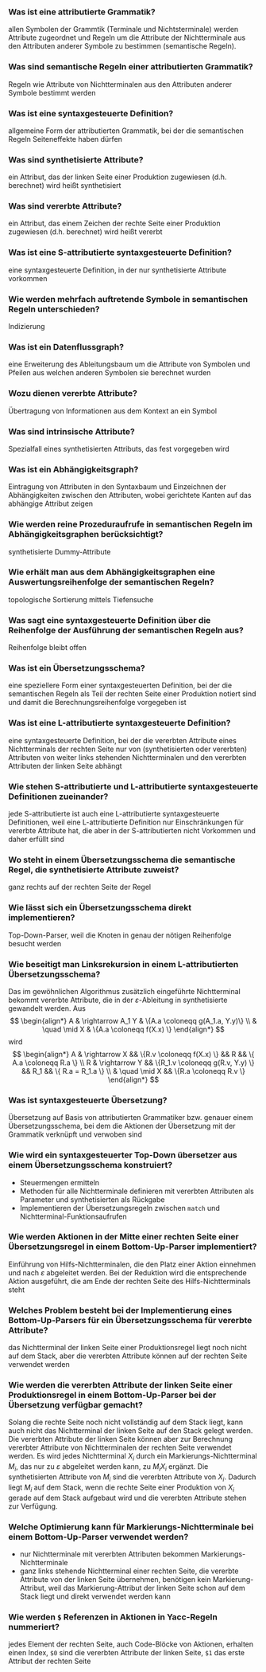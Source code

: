 ### Was ist eine attributierte Grammatik?

allen Symbolen der Grammtik (Terminale und Nichtsterminale) werden Attribute zugeordnet und Regeln
um die Attribute der Nichtterminale aus den Attributen anderer Symbole zu bestimmen (semantische
Regeln).

### Was sind semantische Regeln einer attributierten Grammatik?

Regeln wie Attribute von Nichtterminalen aus den Attributen anderer Symbole bestimmt werden

### Was ist eine syntaxgesteuerte Definition?

allgemeine Form der attributierten Grammatik, bei der die semantischen Regeln Seiteneffekte haben
dürfen

### Was sind synthetisierte Attribute?

ein Attribut, das der linken Seite einer Produktion zugewiesen (d.h. berechnet) wird heißt synthetisiert

### Was sind vererbte Attribute?

ein Attribut, das einem Zeichen der rechte Seite einer Produktion zugewiesen (d.h. berechnet) wird
heißt vererbt

### Was ist eine S-attributierte syntaxgesteuerte Definition?

eine syntaxgesteuerte Definition, in der nur synthetisierte Attribute vorkommen

### Wie werden mehrfach auftretende Symbole in semantischen Regeln unterschieden?

Indizierung

### Was ist ein Datenflussgraph?

eine Erweiterung des Ableitungsbaum um die Attribute von Symbolen und Pfeilen aus welchen anderen
Symbolen sie berechnet wurden

### Wozu dienen vererbte Attribute?

Übertragung von Informationen aus dem Kontext an ein Symbol

### Was sind intrinsische Attribute?

Spezialfall eines synthetisierten Attributs, das fest vorgegeben wird

### Was ist ein Abhängigkeitsgraph?

Eintragung von Attributen in den Syntaxbaum und Einzeichnen der Abhängigkeiten zwischen den
Attributen, wobei gerichtete Kanten auf das abhängige Attribut zeigen

### Wie werden reine Prozeduraufrufe in semantischen Regeln im Abhängigkeitsgraphen berücksichtigt?

synthetisierte Dummy-Attribute

### Wie erhält man aus dem Abhängigkeitsgraphen eine Auswertungsreihenfolge der semantischen Regeln?

topologische Sortierung mittels Tiefensuche

### Was sagt eine syntaxgesteuerte Definition über die Reihenfolge der Ausführung der semantischen Regeln aus?

Reihenfolge bleibt offen

### Was ist ein Übersetzungsschema?

eine speziellere Form einer syntaxgesteuerten Definition, bei der die semantischen Regeln als Teil
der rechten Seite einer Produktion notiert sind und damit die Berechnungsreihenfolge vorgegeben ist

### Was ist eine L-attributierte syntaxgesteuerte Definition?

eine syntaxgesteuerte Definition, bei der die vererbten Attribute eines Nichtterminals der rechten
Seite nur von (synthetisierten oder vererbten) Attributen von weiter links stehenden Nichtterminalen
und den vererbten Attributen der linken Seite abhängt

### Wie stehen S-attributierte und L-attributierte syntaxgesteuerte Definitionen zueinander?

jede S-attributierte ist auch eine L-attributierte syntaxgesteuerte Definitionen, weil eine
L-attributierte Definition nur Einschränkungen für vererbte Attribute hat, die aber in der
S-attributierten nicht Vorkommen und daher erfüllt sind

### Wo steht in einem Übersetzungsschema die semantische Regel, die synthetisierte Attribute zuweist?

ganz rechts auf der rechten Seite der Regel

### Wie lässt sich ein Übersetzungsschema direkt implementieren?

Top-Down-Parser, weil die Knoten in genau der nötigen Reihenfolge besucht werden

### Wie beseitigt man Linksrekursion in einem L-attributierten Übersetzungsschema?

Das im gewöhnlichen Algorithmus zusätzlich eingeführte Nichtterminal bekommt vererbte Attribute, die
in der $\varepsilon$-Ableitung in synthetisierte gewandelt werden. Aus
$$
\begin{align*}
  A & \rightarrow A_1 Y & \{A.a \coloneqq g(A_1.a, Y.y)\} \\
    & \quad \mid X & \{A.a \coloneqq f(X.x) \}
\end{align*}
$$
wird
$$
\begin{align*}
  A & \rightarrow X && \{R.v \coloneqq f(X.x) \} && R && \{ A.a \coloneqq R.a \} \\
  R & \rightarrow Y && \{R_1.v \coloneqq g(R.v, Y.y) \} && R_1 && \{ R.a = R_1.a \} \\
    & \quad \mid X && \{R.a \coloneqq R.v \}
\end{align*}
$$

### Was ist syntaxgesteuerte Übersetzung?

Übersetzung auf Basis von attributierten Grammatiker bzw. genauer einem Übersetzungsschema, bei dem
die Aktionen der Übersetzung mit der Grammatik verknüpft und verwoben sind

### Wie wird ein syntaxgesteuerter Top-Down übersetzer aus einem Übersetzungsschema konstruiert?

- Steuermengen ermitteln
- Methoden für alle Nichtterminale definieren mit vererbten Attributen als Parameter und
  synthetisierten als Rückgabe
- Implementieren der Übersetzungsregeln zwischen `match` und Nichtterminal-Funktionsaufrufen

### Wie werden Aktionen in der Mitte einer rechten Seite einer Übersetzungsregel in einem Bottom-Up-Parser implementiert?

Einführung von Hilfs-Nichtterminalen, die den Platz einer Aktion einnehmen und nach $\varepsilon$
abgeleitet werden. Bei der Reduktion wird die entsprechende Aktion ausgeführt, die am Ende der
rechten Seite des Hilfs-Nichtterminals steht

### Welches Problem besteht bei der Implementierung eines Bottom-Up-Parsers für ein Übersetzungsschema für vererbte Attribute?

das Nichtterminal der linken Seite einer Produktionsregel liegt noch nicht auf dem Stack, aber die
vererbten Attribute können auf der rechten Seite verwendet werden

### Wie werden die vererbten Attribute der linken Seite einer Produktionsregel in einem Bottom-Up-Parser bei der Übersetzung verfügbar gemacht?

Solang die rechte Seite noch nicht vollständig auf dem Stack liegt, kann auch nicht das
Nichtterminal der linken Seite auf den Stack gelegt werden. Die vererbten Attribute der linken Seite
können aber zur Berechnung vererbter Attribute von Nichtterminalen der rechten Seite verwendet
werden. Es wird jedes Nichtterminal $X_i$ durch ein Markierungs-Nichtterminal $M_i$, das nur zu
$\varepsilon$ abgeleitet werden kann, zu $M_i X_i$ ergänzt. Die synthetisierten Attribute von $M_i$
sind die vererbten Attribute von $X_i$. Dadurch liegt $M_i$ auf dem Stack, wenn die rechte Seite
einer Produktion von $X_i$ gerade auf dem Stack aufgebaut wird und die vererbten Attribute stehen
zur Verfügung.

### Welche Optimierung kann für Markierungs-Nichtterminale bei einem Bottom-Up-Parser verwendet werden?

- nur Nichtterminale mit vererbten Attributen bekommen Markierungs-Nichtterminale
- ganz links stehende Nichtterminal einer rechten Seite, die vererbte Attribute von der linken Seite
  übernehmen, benötigen kein Markierung-Attribut, weil das Markierung-Attribut der linken Seite
  schon auf dem Stack liegt und direkt verwendet werden kann

### Wie werden `$` Referenzen in Aktionen in Yacc-Regeln nummeriert?

jedes Element der rechten Seite, auch Code-Blöcke von Aktionen, erhalten einen Index, `$0` sind die
vererbten Attribute der linken Seite, `$1` das erste Attribut der rechten Seite



